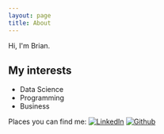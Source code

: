 ```yaml
---
layout: page
title: About
---
```


Hi, I'm Brian.

## My interests

* Data Science
* Programming
* Business

Places you can find me:
[![LinkedIn](http://wukaiyuan.github.io/wukaiyuan.github.io/public/social-1_round-linkedin.svg)](http://www.linkedin.com/in/brianheng)
[![Github](http://wukaiyuan.github.io/wukaiyuan.github.io/public/social-1_round-github.svg)](http://github.com/wukaiyuan)
